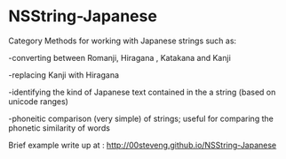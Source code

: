 NSString-Japanese
=================


Category Methods for working with Japanese strings such as:


-converting between Romanji, Hiragana , Katakana and Kanji

-replacing Kanji with Hiragana

-identifying the kind of Japanese text contained in the a string (based on unicode ranges)

-phoneitic comparison (very simple) of strings; useful for comparing the phonetic similarity of words


Brief example write up at : http://00steveng.github.io/NSString-Japanese
